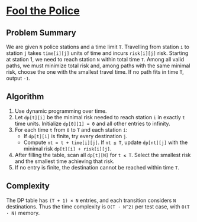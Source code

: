 # [Fool the Police](https://www.spoj.com/problems/FPOLICE)

## Problem Summary
We are given `N` police stations and a time limit `T`. Travelling from station `i` to station `j` takes `time[i][j]` units of time and incurs `risk[i][j]` risk. Starting at station 1, we need to reach station `N` within total time `T`. Among all valid paths, we must minimize total risk and, among paths with the same minimal risk, choose the one with the smallest travel time. If no path fits in time `T`, output `-1`.

## Algorithm
1. Use dynamic programming over time.
2. Let `dp[t][i]` be the minimal risk needed to reach station `i` in exactly `t` time units. Initialize `dp[0][1] = 0` and all other entries to infinity.
3. For each time `t` from `0` to `T` and each station `i`:
   - If `dp[t][i]` is finite, try every destination `j`.
   - Compute `nt = t + time[i][j]`. If `nt ≤ T`, update `dp[nt][j]` with the minimal risk `dp[t][i] + risk[i][j]`.
4. After filling the table, scan all `dp[t][N]` for `t ≤ T`. Select the smallest risk and the smallest time achieving that risk.
5. If no entry is finite, the destination cannot be reached within time `T`.

## Complexity
The DP table has `(T + 1) × N` entries, and each transition considers `N` destinations. Thus the time complexity is `O(T · N^2)` per test case, with `O(T · N)` memory.
